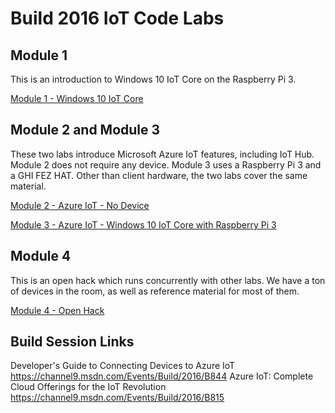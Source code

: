 # Build 2016 IoT Code Labs #

## Module 1

This is an introduction to Windows 10 IoT Core on the Raspberry Pi 3.

[Module 1 - Windows 10 IoT Core](Module1-IntroWindows10IoTCore/)

## Module 2 and Module 3

These two labs introduce Microsoft Azure IoT features, including IoT Hub. Module 2 does not require any device. Module 3 uses a Raspberry Pi 3 and a GHI FEZ HAT. Other than client hardware, the two labs cover the same material.

[Module 2 - Azure IoT - No Device](Module2-IntroAzureIoT-NoDevice/)

[Module 3 - Azure IoT - Windows 10 IoT Core with Raspberry Pi 3](Module3-IntroAzureIoT-WindowsIoTCore/)

## Module 4

This is an open hack which runs concurrently with other labs. We have a ton of devices in the room, as well as reference material for most of them.

[Module 4 - Open Hack](Module4-OpenHack/)

## Build Session Links
Developer's Guide to Connecting Devices to Azure IoT https://channel9.msdn.com/Events/Build/2016/B844
Azure IoT: Complete Cloud Offerings for the IoT Revolution https://channel9.msdn.com/Events/Build/2016/B815
